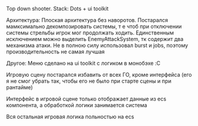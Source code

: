 Top down shooter. Stack: Dots + ui toolkit

Архитектура:
Плоская архитектура без наворотов. Постарался мамксимально декомпозировать системы, т е чтоб при отключении системы стрельбы игрок мог продолжать ходить.
Единственным исключением можно выделить EnemyAttackSystem, тк содержит два механизма атаки.
Не в полною силу использовал burst и jobs, поэтому производительность не самая лучшая

Другое:
Меню сделано на ui toolkit с логиком в монобэхе :C

Игровую сцену постарался избавить от всех ГО, кроме интерфейса (его я не смог убрать так, чтобы его не было при старте сцены и при рантайме)

Интерфейс в игровой сцене только отображает данные из ecs компонента, а обработкой логики занимается система

Вся остальная игровая логика польностью на ecs